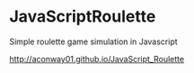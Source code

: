 # JavaScriptRoulette
Simple roulette game simulation in Javascript

http://aconway01.github.io/JavaScript_Roulette
